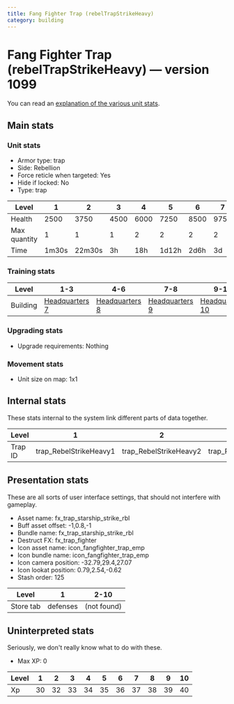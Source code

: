 ```yaml
---
title: Fang Fighter Trap (rebelTrapStrikeHeavy)
category: building
---
```


# Fang Fighter Trap (rebelTrapStrikeHeavy) — version 1099

You can read an [explanation  of the various unit stats](unitexplained.md).

## Main stats

### Unit stats

  * Armor type: trap
  * Side: Rebellion
  * Force reticle when targeted: Yes
  * Hide if locked: No
  * Type: trap

|Level       |1    |2     |3   |4   |5    |6   |7   |8    |9    |10   |
|------------|-----|------|----|----|-----|----|----|-----|-----|-----|
|Health      |2500 |3750  |4500|6000|7250 |8500|9750|11000|12250|13500|
|Max quantity|1    |1     |1   |2   |2    |2   |2   |2    |2    |2    |
|Time        |1m30s|22m30s|3h  |18h |1d12h|2d6h|3d  |4d12h|1w2d |2w1d |


### Training stats

|Level   |1-3                           |4-6                           |7-8                           |9-10                           |
|--------|------------------------------|------------------------------|------------------------------|-------------------------------|
|Building|[Headquarters 7](rebelHQ.html)|[Headquarters 8](rebelHQ.html)|[Headquarters 9](rebelHQ.html)|[Headquarters 10](rebelHQ.html)|


### Upgrading stats

  * Upgrade requirements: Nothing

### Movement stats

  * Unit size on map: 1x1

## Internal stats

These stats internal to the system link different parts of data together.

|Level  |1                     |2                     |3                     |4                     |5                     |6                     |7                     |8                     |9                     |10                     |
|-------|----------------------|----------------------|----------------------|----------------------|----------------------|----------------------|----------------------|----------------------|----------------------|-----------------------|
|Trap ID|trap_RebelStrikeHeavy1|trap_RebelStrikeHeavy2|trap_RebelStrikeHeavy3|trap_RebelStrikeHeavy4|trap_RebelStrikeHeavy5|trap_RebelStrikeHeavy6|trap_RebelStrikeHeavy7|trap_RebelStrikeHeavy8|trap_RebelStrikeHeavy9|trap_RebelStrikeHeavy10|


## Presentation stats

These are all sorts of user interface settings, that should not interfere with gameplay.

  * Asset name: fx_trap_starship_strike_rbl
  * Buff asset offset: -1,0.8,-1
  * Bundle name: fx_trap_starship_strike_rbl
  * Destruct FX: fx_trap_fighter
  * Icon asset name: icon_fangfighter_trap_emp
  * Icon bundle name: icon_fangfighter_trap_emp
  * Icon camera position: -32.79,29.4,27.07
  * Icon lookat position: 0.79,2.54,-0.62
  * Stash order: 125

|Level    |1       |2-10       |
|---------|--------|-----------|
|Store tab|defenses|(not found)|


## Uninterpreted stats

Seriously, we don't really know what to do with these.

  * Max XP: 0

|Level|1 |2 |3 |4 |5 |6 |7 |8 |9 |10|
|-----|--|--|--|--|--|--|--|--|--|--|
|Xp   |30|32|33|34|35|36|37|38|39|40|


